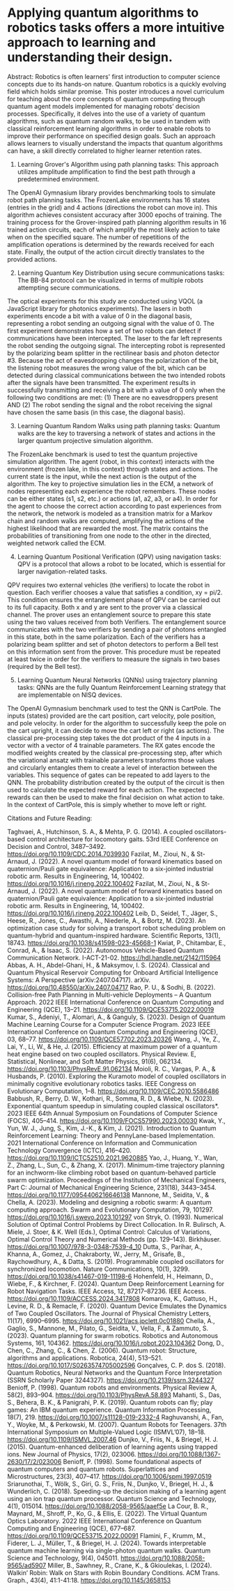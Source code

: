 # Applying quantum algorithms to robotics tasks offers a more intuitive approach to learning and understanding their design.

Abstract:
Robotics is often learners' first introduction to computer science concepts due to its hands-on nature. Quantum robotics is a quickly evolving field which holds similar promise. This poster introduces a novel curriculum for teaching about the core concepts of quantum computing through quantum agent models implemented for managing robots’ decision processes. Specifically, it delves into the use of a variety of quantum algorithms, such as quantum random walks, to be used in tandem with classical reinforcement learning algorithms in order to enable robots to improve their performance on specified design goals. Such an approach allows learners to visually understand the impacts that quantum algorithms can have, a skill directly correlated to higher learner retention rates.


1. Learning Grover's Algorithm using path planning tasks: This approach utilizes amplitude amplification to find the best path through a predetermined environment.

The OpenAI Gymnasium library provides benchmarking tools to simulate robot path planning tasks. The FrozenLake environments has 16 states (entries in the grid) and 4 actions (directions the robot can move in). This algorithm achieves consistent accuracy after 3000 epochs of training. The training process for the Grover-inspired path planning algorithm results in 16 trained action circuits, each of which amplify the most likely action to take when on the specified square. The number of repetitions of the amplification operations is determined by the rewards received for each state. Finally, the output of the action circuit directly translates to the provided actions.

2. Learning Quantum Key Distribution using secure communications tasks: The BB-84 protocol can be visualized in terms of multiple robots attempting secure communications.

The optical experiments for this study are conducted using VQOL (a JavaScript library for photonics experiments). The lasers in both experiments encode a bit with a value of 0 in the diagonal basis, representing a robot sending an outgoing signal with the value of 0. The first experiment demonstrates how a set of two robots can detect if communications have been intercepted. The laser to the far left represents the robot sending the outgoing signal. The intercepting robot is represented by the polarizing beam splitter in the rectilinear basis and photon detector #3. Because the act of eavesdropping changes the polarization of the bit, the listening robot measures the wrong value of the bit, which can be detected during classical communications between the two intended robots after the signals have been transmitted. The experiment results in successfully transmitting and receiving a bit with a value of 0 only when the following two conditions are met: (1) There are no eavesdroppers present AND (2) The robot sending the signal and the robot receiving the signal have chosen the same basis (in this case, the diagonal basis).

3. Learning Quantum Random Walks using path planning tasks: Quantum walks are the key to traversing a network of states and actions in the larger quantum projective simulation algorithm.

The FrozenLake benchmark is used to test the quantum projective simulation algorithm. The agent (robot, in this context) interacts with the environment (frozen lake, in this context) through states and actions. The current state is the input, while the next action is the output of the algorithm. The key to projective simulation lies in the ECM, a network of nodes representing each experience the robot remembers. These nodes can be either states (s1, s2, etc.) or actions (a1, a2, a3, or a4). In order for the agent to choose the correct action according to past experiences from the network, the network is modeled as a transition matrix for a Markov chain and random walks are computed, amplifying the actions of the highest likelihood that are rewarded the most. The matrix contains the probabilities of transitioning from one node to the other in the directed, weighted network called the ECM.

4. Learning Quantum Positional Verification (QPV) using navigation tasks: QPV is a protocol that allows a robot to be located, which is essential for larger navigation-related tasks.

QPV requires two external vehicles (the verifiers) to locate the robot in question. Each verifier chooses a value that satisfies a condition, xy = pi/2. This condition ensures the entanglement phase of QPV can be carried out to its full capacity. Both x and y are sent to the prover via a classical channel. The prover uses an entanglement source to prepare this state using the two values received from both Verifiers. The entanglement source communicates with the two verifiers by sending a pair of photons entangled in this state, both in the same polarization. Each of the verifiers has a polarizing beam splitter and set of photon detectors to perform a Bell test on this information sent from the prover. This procedure must be repeated at least twice in order for the verifiers to measure the signals in two bases (required by the Bell test).

5. Learning Quantum Neural Networks (QNNs) using trajectory planning tasks: QNNs are the fully Quantum Reinforcement Learning strategy that are implementable on NISQ devices.

The OpenAI Gymnasium benchmark used to test the QNN is CartPole. The inputs (states) provided are the cart position, cart velocity, pole position, and pole velocity. In order for the algorithm to successfully keep the pole on the cart upright, it can decide to move the cart left or right (as actions). The classical pre-processing step takes the dot product of the 4 inputs in a vector with a vector of 4 trainable parameters. The RX gates encode the modified weights created by the classical pre-processing step, after which the variational ansatz with trainable parameters transforms those values and circularly entangles them to create a level of interaction between the variables. This sequence of gates can be repeated to add layers to the QNN. The probability distribution created by the output of the circuit is then used to calculate the expected reward for each action. The expected rewards can then be used to make the final decision on what action to take. In the context of CartPole, this is simply whether to move left or right.

Citations and Future Reading:

Taghvaei, A., Hutchinson, S. A., & Mehta, P. G. (2014). A coupled oscillators-based control architecture for locomotory gaits. 53rd IEEE Conference on Decision and Control, 3487–3492. https://doi.org/10.1109/CDC.2014.7039930
Fazilat, M., Zioui, N., & St-Arnaud, J. (2022). A novel quantum model of forward kinematics based on quaternion/Pauli gate equivalence: Application to a six-jointed industrial robotic arm. Results in Engineering, 14, 100402. https://doi.org/10.1016/j.rineng.2022.100402
Fazilat, M., Zioui, N., & St-Arnaud, J. (2022). A novel quantum model of forward kinematics based on quaternion/Pauli gate equivalence: Application to a six-jointed industrial robotic arm. Results in Engineering, 14, 100402. https://doi.org/10.1016/j.rineng.2022.100402
Leib, D., Seidel, T., Jäger, S., Heese, R., Jones, C., Awasthi, A., Niederle, A., & Bortz, M. (2023). An optimization case study for solving a transport robot scheduling problem on quantum-hybrid and quantum-inspired hardware. Scientific Reports, 13(1), 18743. https://doi.org/10.1038/s41598-023-45668-1
Kwiat, P., Chitambar, E., Conrad, A., & Isaac, S. (2022). Autonomous Vehicle-Based Quantum Communication Network. I-ACT-21-02. https://hdl.handle.net/2142/115964
Abbas, A. H., Abdel-Ghani, H., & Maksymov, I. S. (2024). Classical and Quantum Physical Reservoir Computing for Onboard Artificial Intelligence Systems: A Perspective (arXiv:2407.04717). arXiv. https://doi.org/10.48550/arXiv.2407.04717
Rao, P. U., & Sodhi, B. (2022). Collision-free Path Planning in Multi-vehicle Deployments – A Quantum Approach. 2022 IEEE International Conference on Quantum Computing and Engineering (QCE), 13–21. https://doi.org/10.1109/QCE53715.2022.00019
Kumar, S., Adeniyi, T., Alomari, A., & Ganguly, S. (2023). Design of Quantum Machine Learning Course for a Computer Science Program. 2023 IEEE International Conference on Quantum Computing and Engineering (QCE), 03, 68–77. https://doi.org/10.1109/QCE57702.2023.20326
Wang, J., Ye, Z., Lai, Y., Li, W., & He, J. (2015). Efficiency at maximum power of a quantum heat engine based on two coupled oscillators. Physical Review. E, Statistical, Nonlinear, and Soft Matter Physics, 91(6), 062134. https://doi.org/10.1103/PhysRevE.91.062134
Moioli, R. C., Vargas, P. A., & Husbands, P. (2010). Exploring the Kuramoto model of coupled oscillators in minimally cognitive evolutionary robotics tasks. IEEE Congress on Evolutionary Computation, 1–8. https://doi.org/10.1109/CEC.2010.5586486
Babbush, R., Berry, D. W., Kothari, R., Somma, R. D., & Wiebe, N. (2023). Exponential quantum speedup in simulating coupled classical oscillators*. 2023 IEEE 64th Annual Symposium on Foundations of Computer Science (FOCS), 405–414. https://doi.org/10.1109/FOCS57990.2023.00030
Kwak, Y., Yun, W. J., Jung, S., Kim, J.-K., & Kim, J. (2021). Introduction to Quantum Reinforcement Learning: Theory and PennyLane-based Implementation. 2021 International Conference on Information and Communication Technology Convergence (ICTC), 416–420. https://doi.org/10.1109/ICTC52510.2021.9620885
Yao, J., Huang, Y., Wan, Z., Zhang, L., Sun, C., & Zhang, X. (2017). Minimum-time trajectory planning for an inchworm-like climbing robot based on quantum-behaved particle swarm optimization. Proceedings of the Institution of Mechanical Engineers, Part C: Journal of Mechanical Engineering Science, 231(18), 3443–3454. https://doi.org/10.1177/0954406216646138
Mannone, M., Seidita, V., & Chella, A. (2023). Modeling and designing a robotic swarm: A quantum computing approach. Swarm and Evolutionary Computation, 79, 101297. https://doi.org/10.1016/j.swevo.2023.101297
von Stryk, O. (1993). Numerical Solution of Optimal Control Problems by Direct Collocation. In R. Bulirsch, A. Miele, J. Stoer, & K. Well (Eds.), Optimal Control: Calculus of Variations, Optimal Control Theory and Numerical Methods (pp. 129–143). Birkhäuser. https://doi.org/10.1007/978-3-0348-7539-4_10
Dutta, S., Parihar, A., Khanna, A., Gomez, J., Chakraborty, W., Jerry, M., Grisafe, B., Raychowdhury, A., & Datta, S. (2019). Programmable coupled oscillators for synchronized locomotion. Nature Communications, 10(1), 3299. https://doi.org/10.1038/s41467-019-11198-6
Hohenfeld, H., Heimann, D., Wiebe, F., & Kirchner, F. (2024). Quantum Deep Reinforcement Learning for Robot Navigation Tasks. IEEE Access, 12, 87217–87236. IEEE Access. https://doi.org/10.1109/ACCESS.2024.3417808
Komarova, K., Gattuso, H., Levine, R. D., & Remacle, F. (2020). Quantum Device Emulates the Dynamics of Two Coupled Oscillators. The Journal of Physical Chemistry Letters, 11(17), 6990–6995. https://doi.org/10.1021/acs.jpclett.0c01880
Chella, A., Gaglio, S., Mannone, M., Pilato, G., Seidita, V., Vella, F., & Zammuto, S. (2023). Quantum planning for swarm robotics. Robotics and Autonomous Systems, 161, 104362. https://doi.org/10.1016/j.robot.2023.104362
Dong, D., Chen, C., Zhang, C., & Chen, Z. (2006). Quantum robot: Structure, algorithms and applications. Robotica, 24(4), 513–521. https://doi.org/10.1017/S0263574705002596
Gonçalves, C. P. dos S. (2018). Quantum Robotics, Neural Networks and the Quantum Force Interpretation (SSRN Scholarly Paper 3244327). https://doi.org/10.2139/ssrn.3244327
Benioff, P. (1998). Quantum robots and environments. Physical Review A, 58(2), 893–904. https://doi.org/10.1103/PhysRevA.58.893
Mahanti, S., Das, S., Behera, B. K., & Panigrahi, P. K. (2019). Quantum robots can fly; play games: An IBM quantum experience. Quantum Information Processing, 18(7), 219. https://doi.org/10.1007/s11128-019-2332-4
Raghuvanshi, A., Fan, Y., Woyke, M., & Perkowski, M. (2007). Quantum Robots for Teenagers. 37th International Symposium on Multiple-Valued Logic (ISMVL’07), 18–18. https://doi.org/10.1109/ISMVL.2007.46
Dunjko, V., Friis, N., & Briegel, H. J. (2015). Quantum-enhanced deliberation of learning agents using trapped ions. New Journal of Physics, 17(2), 023006. https://doi.org/10.1088/1367-2630/17/2/023006
Benioff, P. (1998). Some foundational aspects of quantum computers and quantum robots. Superlattices and Microstructures, 23(3), 407–417. https://doi.org/10.1006/spmi.1997.0519
Sriarunothai, T., Wölk, S., Giri, G. S., Friis, N., Dunjko, V., Briegel, H. J., & Wunderlich, C. (2018). Speeding-up the decision making of a learning agent using an ion trap quantum processor. Quantum Science and Technology, 4(1), 015014. https://doi.org/10.1088/2058-9565/aaef5e
La Cour, B. R., Maynard, M., Shroff, P., Ko, G., & Ellis, E. (2022). The Virtual Quantum Optics Laboratory. 2022 IEEE International Conference on Quantum Computing and Engineering (QCE), 677–687. https://doi.org/10.1109/QCE53715.2022.00091
Flamini, F., Krumm, M., Fiderer, L. J., Müller, T., & Briegel, H. J. (2024). Towards interpretable quantum machine learning via single-photon quantum walks. Quantum Science and Technology, 9(4), 045011. https://doi.org/10.1088/2058-9565/ad5907
Miller, B., Sawhney, R., Crane, K., & Gkioulekas, I. (2024). Walkin’ Robin: Walk on Stars with Robin Boundary Conditions. ACM Trans. Graph., 43(4), 41:1-41:18. https://doi.org/10.1145/3658153
